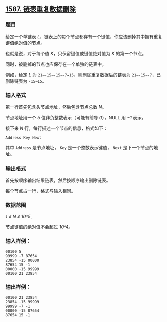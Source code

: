 ## [1587. 链表重复数据删除](https://www.acwing.com/problem/content/1589/)

### 题目

给定一个单链表 *L*，链表上的每个节点都存有一个键值，你应该删掉其中拥有重复键值绝对值的节点。

也就是说，对于每个值 *K*，只保留键值或键值绝对值为 *K* 的第一个节点。

同时，被删掉的节点也应保存在一个单独的链表中。

例如，给定 *L* 为 `21→-15→-15→-7→15`，则删除重复数据后的链表为 `21→-15→-7`，已删除链表为 `-15→15`。

### 输入格式

第一行首先包含头节点地址，然后包含节点总数 *N*。

节点地址用一个 *5* 位非负整数表示（可能有前导 *0*），NULL 用 *−1* 表示。

接下来 *N* 行，每行描述一个节点的信息，格式如下：

```
Address Key Next
```

其中 `Address` 是节点地址， `Key` 是一个整数表示键值， `Next` 是下一个节点的地址。

### 输出格式

首先按顺序输出结果链表，然后按顺序输出删除链表。

每个节点占一行，格式与输入相同。

### 数据范围

*1 ≤ N ≤ 10^5*,

节点键值的绝对值不会超过 *10^4*。

### 输入样例：

```
00100 5
99999 -7 87654
23854 -15 00000
87654 15 -1
00000 -15 99999
00100 21 23854
```

### 输出样例：

```
00100 21 23854
23854 -15 99999
99999 -7 -1
00000 -15 87654
87654 15 -1
```
